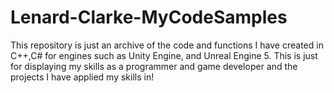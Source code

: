 # Lenard-Clarke-MyCodeSamples
This repository is just an archive of the code and functions I have created in C++,C# for engines such as Unity Engine, and Unreal Engine 5. This is just for displaying my skills as a programmer and game developer and the projects I have applied my skills in!
